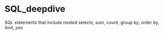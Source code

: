 # SQL_deepdive
SQL statements that include nested selects, sum, count, group by, order by, limit, join
